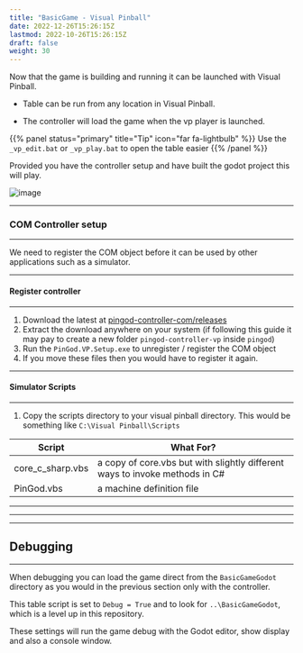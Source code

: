 ```yaml
---
title: "BasicGame - Visual Pinball"
date: 2022-12-26T15:26:15Z
lastmod: 2022-10-26T15:26:15Z
draft: false
weight: 30
---
```


Now that the game is building and running it can be launched with Visual Pinball.

- Table can be run from any location in Visual Pinball. 

- The controller will load the game when the vp player is launched.

{{% panel status="primary" title="Tip" icon="far fa-lightbulb" %}}
Use the `_vp_edit.bat` or `_vp_play.bat` to open the table easier
{{% /panel %}}

Provided you have the controller setup and have built the godot project this will play.

![image](../../images/basicgame-vploaded.jpg)


---
### COM Controller setup
---

We need to register the COM object before it can be used by other applications such as a simulator.

---
#### Register controller
---

1. Download the latest at [pingod-controller-com/releases](https://github.com/FlippingFlips/pingod-controller-com/releases)
2. Extract the download anywhere on your system (if following this guide it may pay to create a new folder `pingod-controller-vp` inside `pingod`)
3. Run the `PinGod.VP.Setup.exe` to unregister / register the COM object
4. If you move these files then you would have to register it again.

---
#### Simulator Scripts
---

1. Copy the scripts directory to your visual pinball directory. This would be something like `C:\Visual Pinball\Scripts`

|Script|What For?|
|---|---|
|core_c_sharp.vbs|a copy of core.vbs but with slightly different ways to invoke methods in C#|
|PinGod.vbs|a machine definition file|

---
---
---

## Debugging
---

When debugging you can load the game direct from the `BasicGameGodot` directory as you would in the previous section only with the controller.

This table script is set to `Debug = True` and to look for `..\BasicGameGodot`, which is a level up in this repository.

These settings will run the game debug with the Godot editor, show display and also a console window.
